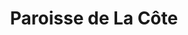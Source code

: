 ---
title: Paroisse de La Côte
name: La Côte
site: https://www.eren.ch/cote/
territoire:
    - Corcelles-Cormondrèche
    - Peseux
NPA:
    - 2034
    - 2035
    - 2036
meta:
    - Neuchâtel
---